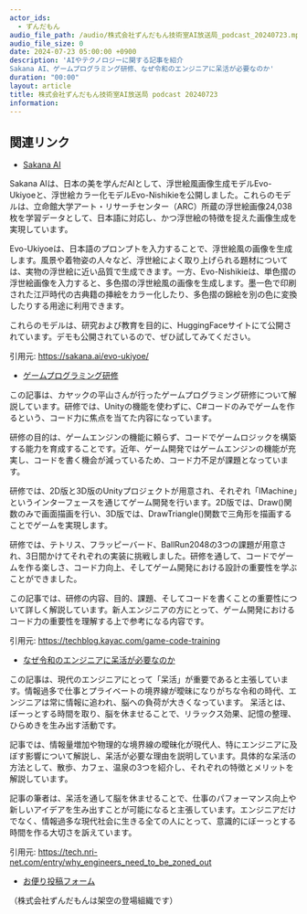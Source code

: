 ```yaml
---
actor_ids:
  - ずんだもん
audio_file_path: /audio/株式会社ずんだもん技術室AI放送局_podcast_20240723.mp3
audio_file_size: 0
date: 2024-07-23 05:00:00 +0900
description: 'AIやテクノロジーに関する記事を紹介  
Sakana AI、ゲームプログラミング研修、なぜ令和のエンジニアに呆活が必要なのか'
duration: "00:00"
layout: article
title: 株式会社ずんだもん技術室AI放送局 podcast 20240723
information: 
---
```


## 関連リンク


- [Sakana AI](https://sakana.ai/evo-ukiyoe/)  



Sakana AIは、日本の美を学んだAIとして、浮世絵風画像生成モデルEvo-Ukiyoeと、浮世絵カラー化モデルEvo-Nishikieを公開しました。これらのモデルは、立命館大学アート・リサーチセンター（ARC）所蔵の浮世絵画像24,038枚を学習データとして、日本語に対応し、かつ浮世絵の特徴を捉えた画像生成を実現しています。

Evo-Ukiyoeは、日本語のプロンプトを入力することで、浮世絵風の画像を生成します。風景や着物姿の人々など、浮世絵によく取り上げられる題材については、実物の浮世絵に近い品質で生成できます。一方、Evo-Nishikieは、単色摺の浮世絵画像を入力すると、多色摺の浮世絵風の画像を生成します。墨一色で印刷された江戸時代の古典籍の挿絵をカラー化したり、多色摺の錦絵を別の色に変換したりする用途に利用できます。

これらのモデルは、研究および教育を目的に、HuggingFaceサイトにて公開されています。デモも公開されているので、ぜひ試してみてください。


引用元: https://sakana.ai/evo-ukiyoe/


- [ゲームプログラミング研修](https://techblog.kayac.com/game-code-training)  


この記事は、カヤックの平山さんが行ったゲームプログラミング研修について解説しています。研修では、Unityの機能を使わずに、C#コードのみでゲームを作るという、コード力に焦点を当てた内容になっています。

研修の目的は、ゲームエンジンの機能に頼らず、コードでゲームロジックを構築する能力を育成することです。近年、ゲーム開発ではゲームエンジンの機能が充実し、コードを書く機会が減っているため、コード力不足が課題となっています。

研修では、2D版と3D版のUnityプロジェクトが用意され、それぞれ「IMachine」というインターフェースを通じてゲーム開発を行います。2D版では、Draw()関数のみで画面描画を行い、3D版では、DrawTriangle()関数で三角形を描画することでゲームを実現します。

研修では、テトリス、フラッピーバード、BallRun2048の3つの課題が用意され、3日間かけてそれぞれの実装に挑戦しました。研修を通して、コードでゲームを作る楽しさ、コード力向上、そしてゲーム開発における設計の重要性を学ぶことができました。

この記事では、研修の内容、目的、課題、そしてコードを書くことの重要性について詳しく解説しています。新人エンジニアの方にとって、ゲーム開発におけるコード力の重要性を理解する上で参考になる内容です。

引用元: https://techblog.kayac.com/game-code-training


- [なぜ令和のエンジニアに呆活が必要なのか](https://tech.nri-net.com/entry/why_engineers_need_to_be_zoned_out)  


この記事は、現代のエンジニアにとって「呆活」が重要であると主張しています。情報過多で仕事とプライベートの境界線が曖昧になりがちな令和の時代、エンジニアは常に情報に追われ、脳への負荷が大きくなっています。 呆活とは、ぼーっとする時間を取り、脳を休ませることで、リラックス効果、記憶の整理、ひらめきを生み出す活動です。

記事では、情報量増加や物理的な境界線の曖昧化が現代人、特にエンジニアに及ぼす影響について解説し、呆活が必要な理由を説明しています。具体的な呆活の方法として、散歩、カフェ、温泉の3つを紹介し、それぞれの特徴とメリットを解説しています。

記事の筆者は、呆活を通して脳を休ませることで、仕事のパフォーマンス向上や新しいアイデアを生み出すことが可能になると主張しています。エンジニアだけでなく、情報過多な現代社会に生きる全ての人にとって、意識的にぼーっとする時間を作る大切さを訴えています。 


引用元: https://tech.nri-net.com/entry/why_engineers_need_to_be_zoned_out



- [お便り投稿フォーム](https://forms.gle/ffg4JTfqdiqK62qf9)

（株式会社ずんだもんは架空の登場組織です）
